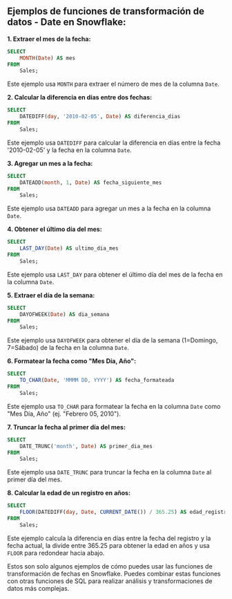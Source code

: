## Ejemplos de funciones de transformación de datos - Date en Snowflake:

**1. Extraer el mes de la fecha:**

```sql
SELECT 
    MONTH(Date) AS mes
FROM 
    Sales;
```

Este ejemplo usa `MONTH` para extraer el número de mes de la columna `Date`.

**2. Calcular la diferencia en días entre dos fechas:**

```sql
SELECT 
    DATEDIFF(day, '2010-02-05', Date) AS diferencia_dias
FROM 
    Sales;
```

Este ejemplo usa `DATEDIFF` para calcular la diferencia en días entre la fecha '2010-02-05' y la fecha en la columna `Date`.

**3. Agregar un mes a la fecha:**

```sql
SELECT 
    DATEADD(month, 1, Date) AS fecha_siguiente_mes
FROM 
    Sales;
```

Este ejemplo usa `DATEADD` para agregar un mes a la fecha en la columna `Date`.

**4. Obtener el último día del mes:**

```sql
SELECT 
    LAST_DAY(Date) AS ultimo_dia_mes
FROM 
    Sales;
```

Este ejemplo usa `LAST_DAY` para obtener el último día del mes de la fecha en la columna `Date`.

**5. Extraer el día de la semana:**

```sql
SELECT 
    DAYOFWEEK(Date) AS dia_semana
FROM 
    Sales;
```

Este ejemplo usa `DAYOFWEEK` para obtener el día de la semana (1=Domingo, 7=Sábado) de la fecha en la columna `Date`.

**6. Formatear la fecha como "Mes Día, Año":**

```sql
SELECT 
    TO_CHAR(Date, 'MMMM DD, YYYY') AS fecha_formateada
FROM 
    Sales;
```

Este ejemplo usa `TO_CHAR` para formatear la fecha en la columna `Date` como "Mes Día, Año" (ej. "Febrero 05, 2010").

**7. Truncar la fecha al primer día del mes:**

```sql
SELECT 
    DATE_TRUNC('month', Date) AS primer_dia_mes
FROM 
    Sales;
```

Este ejemplo usa `DATE_TRUNC` para truncar la fecha en la columna `Date` al primer día del mes.

**8. Calcular la edad de un registro en años:**

```sql
SELECT 
    FLOOR(DATEDIFF(day, Date, CURRENT_DATE()) / 365.25) AS edad_registro
FROM 
    Sales;
```

Este ejemplo calcula la diferencia en días entre la fecha del registro y la fecha actual, la divide entre 365.25 para obtener la edad en años y usa `FLOOR` para redondear hacia abajo.

Estos son solo algunos ejemplos de cómo puedes usar las funciones de transformación de fechas en Snowflake. Puedes combinar estas funciones con otras funciones de SQL para realizar análisis y transformaciones de datos más complejas.
